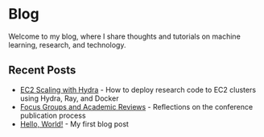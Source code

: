 # Blog

Welcome to my blog, where I share thoughts and tutorials on machine learning, research, and technology.

## Recent Posts

- [EC2 Scaling with Hydra](ec2_scaling_with_hydra) - How to deploy research code to EC2 clusters using Hydra, Ray, and Docker
- [Focus Groups and Academic Reviews](focus-groups-and-academic-reviews) - Reflections on the conference publication process
- [Hello, World!](hello-world) - My first blog post